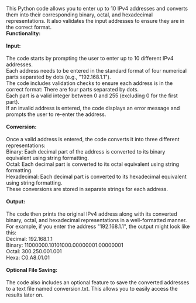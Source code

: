 This Python code allows you to enter up to 10 IPv4 addresses and converts them into their corresponding binary, octal, and hexadecimal representations. It also validates the input addresses to ensure they are in the correct format.<br>
**Functionality:** <br>
<br>
**Input:** <br>
<br>
The code starts by prompting the user to enter up to 10 different IPv4 addresses. <br>
Each address needs to be entered in the standard format of four numerical parts separated by dots (e.g., "192.168.1.1"). <br>
The code includes validation checks to ensure each address is in the correct format:
There are four parts separated by dots.<br>
Each part is a valid integer between 0 and 255 (excluding 0 for the first part). <br>
If an invalid address is entered, the code displays an error message and prompts the user to re-enter the address. <br>
<br>
**Conversion:** <br>
<br>
Once a valid address is entered, the code converts it into three different representations:<br>
Binary: Each decimal part of the address is converted to its binary equivalent using string formatting.<br>
Octal: Each decimal part is converted to its octal equivalent using string formatting.<br>
Hexadecimal: Each decimal part is converted to its hexadecimal equivalent using string formatting.<br>
These conversions are stored in separate strings for each address.<br>
<br>
**Output:** <br>
<br>
The code then prints the original IPv4 address along with its converted binary, octal, and hexadecimal representations in a well-formatted manner. <br>
For example, if you enter the address "192.168.1.1", the output might look like this: <br>
Decimal: 192.168.1.1 <br>
Binary: 11000000.10101000.00000001.00000001 <br>
Octal: 300.250.001.001 <br>
Hexa: C0.A8.01.01 <br>
<br>
**Optional File Saving:** <br>
<br>
The code also includes an optional feature to save the converted addresses to a text file named conversion.txt. This allows you to easily access the results later on.<br>
